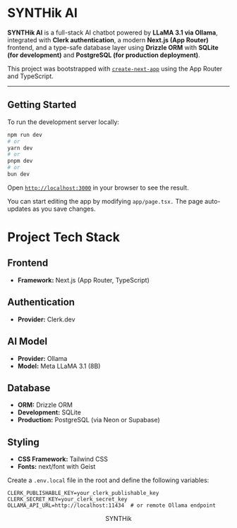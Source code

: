 # SYNTHik AI

**SYNTHik AI** is a full-stack AI chatbot powered by **LLaMA 3.1 via Ollama**, integrated with **Clerk authentication**, a modern **Next.js (App Router)** frontend, and a type-safe database layer using **Drizzle ORM** with **SQLite (for development)** and **PostgreSQL (for production deployment)**.

This project was bootstrapped with [`create-next-app`](https://nextjs.org/docs/app/api-reference/cli/create-next-app) using the App Router and TypeScript.

---

## Getting Started

To run the development server locally:

```bash
npm run dev
# or
yarn dev
# or
pnpm dev
# or
bun dev
```
Open [`http://localhost:3000`](http://localhost:3000) in your browser to see the result.

You can start editing the app by modifying `app/page.tsx.` The page auto-updates as you save changes.

# Project Tech Stack

## Frontend
- **Framework:** Next.js (App Router, TypeScript)

## Authentication
- **Provider:** Clerk.dev

## AI Model
- **Provider:** Ollama
- **Model:** Meta LLaMA 3.1 (8B)

## Database
- **ORM:** Drizzle ORM
- **Development:** SQLite
- **Production:** PostgreSQL (via Neon or Supabase)

## Styling
- **CSS Framework:** Tailwind CSS
- **Fonts:** next/font with Geist

Create a `.env.local` file in the root and define the following variables:
```
CLERK_PUBLISHABLE_KEY=your_clerk_publishable_key
CLERK_SECRET_KEY=your_clerk_secret_key
OLLAMA_API_URL=http://localhost:11434  # or remote Ollama endpoint
```


<div align="center">SYNTHik</div>
